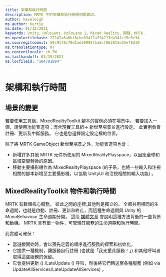 ```yaml
---
title: 架構和執行時間
description: MRTK 中的架構和執行時間相關資訊。
author: keveleigh
ms.author: kurtie
ms.date: 01/12/2021
keywords: Unity、HoloLens、HoloLens 2、Mixed Reality、開發、MRTK、
ms.openlocfilehash: 27247a6a6bf8cbe89417a794217da34fcf5e5e34
ms.sourcegitcommit: 59c91f8c70d1ad30995fba6cf862615e25e78d10
ms.translationtype: MT
ms.contentlocale: zh-TW
ms.lasthandoff: 03/19/2021
ms.locfileid: "104701894"
---
```

# <a name="framework-and-runtime"></a>架構和執行時間

## <a name="changes-to-the-scene"></a>場景的變更

若要使用工具組，MixedRealityToolkit 腳本的實例必須在場景中。
若要加入一個，請使用功能表選項：混合現實工具組-> 新增至場景並進行設定。 此實例負責註冊、更新及中斷服務。 它也是您選擇設定設定檔的位置。

除了將 MRTK GameObject 新增至場景之外，功能表選項也會：

- 新增許多其他 MRTK 元件所使用的 MixedRealityPlayspace，以因應全球和區域空間轉換的原因。
- 移動主要攝影機作為 MixedRealityPlayspace (的子系，也將一些輸入和注視相關的腳本新增至主要攝影機，以協助 UnityUI 和注視相關的輸入功能) 。

## <a name="mixedrealitytoolkit-object-and-runtime"></a>MixedRealityToolkit 物件和執行時間

MRTK 有數個核心服務。 彼此之間的座標;其他則是獨立的。
全都共用相同的生命週期，也就是啟動、註冊、更新和終止，而這種生命週期與 Unity 的 MonoBehaviour 生命週期分開。 這段 [媒體文章](https://medium.com/@stephen_hodgson/the-mixed-reality-framework-6fdb5c11feb2) 會說明這種方法背後的一些背景和動機。 MRTK 具有單一物件，可管理其服務的生命週期和執行時間。

此實體可確保：

- 當遊戲開始時，會以預先定義的順序進行服務的探索和初始化。
- 它提供一種機制，讓服務自行註冊 (也就是「我支援此服務！」) 和其他呼叫者取得這些服務的保留。
- 它會提供更新 () /LateUpdate () 呼叫，然後將它們轉送至各種服務 (例如 via UpdateAllServices/LateUpdateAllServices) 。
